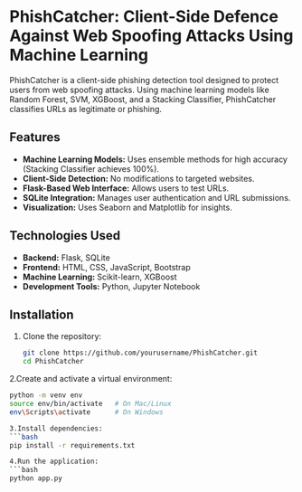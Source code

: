 # PhishCatcher: Client-Side Defence Against Web Spoofing Attacks Using Machine Learning

PhishCatcher is a client-side phishing detection tool designed to protect users from web spoofing attacks. Using machine learning models like Random Forest, SVM, XGBoost, and a Stacking Classifier, PhishCatcher classifies URLs as legitimate or phishing.

## Features
- **Machine Learning Models:** Uses ensemble methods for high accuracy (Stacking Classifier achieves 100%).
- **Client-Side Detection:** No modifications to targeted websites.
- **Flask-Based Web Interface:** Allows users to test URLs.
- **SQLite Integration:** Manages user authentication and URL submissions.
- **Visualization:** Uses Seaborn and Matplotlib for insights.

## Technologies Used
- **Backend:** Flask, SQLite
- **Frontend:** HTML, CSS, JavaScript, Bootstrap
- **Machine Learning:** Scikit-learn, XGBoost
- **Development Tools:** Python, Jupyter Notebook

## Installation
1. Clone the repository:
   ```bash
   git clone https://github.com/yourusername/PhishCatcher.git
   cd PhishCatcher
   
2.Create and activate a virtual environment:
```bash
python -m venv env
source env/bin/activate   # On Mac/Linux
env\Scripts\activate      # On Windows

3.Install dependencies:
```bash
pip install -r requirements.txt

4.Run the application:
```bash
python app.py
